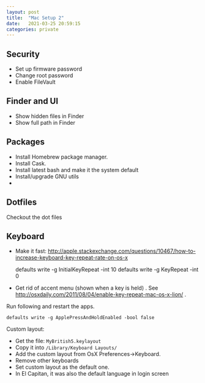 ```yaml
---
layout: post
title:  "Mac Setup 2"
date:   2021-03-25 20:59:15
categories: private
---
```


Security
---------------------------------------------------------------------------------------

* Set up firmware password
* Change root password
* Enable FileVault

Finder and UI
---------------------------------------------------------------------------------------

* Show hidden files in Finder
* Show full path in Finder


Packages
---------------------------------------------------------------------------------------

* Install Homebrew package manager.
* Install Cask.
* Install latest bash and make it the system default
* Install/upgrade GNU utils
*  

Dotfiles
---------------------------------------------------------------------------------------

Checkout the dot files


Keyboard
---------------------------------------------------------------------------------------

* Make it fast: http://apple.stackexchange.com/questions/10467/how-to-increase-keyboard-key-repeat-rate-on-os-x

    defaults write -g InitialKeyRepeat -int 10
    defaults write -g KeyRepeat -int 0
    
* Get rid of accent menu (shown when a key is held) . See <http://osxdaily.com/2011/08/04/enable-key-repeat-mac-os-x-lion/> .

Run following and restart the apps.

    defaults write -g ApplePressAndHoldEnabled -bool false
 
Custom layout:

* Get the file: `MyBritish5.keylayout`
* Copy it into `/Library/Keyboard Layouts/`
* Add the custom layout from OsX Preferences->Keyboard.
* Remove other keyboards
* Set custom layout as the default one.
* In El Capitan, it was also the default language in login screen
